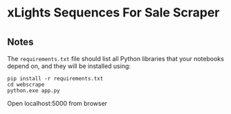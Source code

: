 # xLights Sequences For Sale Scraper
#
#

## Notes
The `requirements.txt` file should list all Python libraries that your notebooks
depend on, and they will be installed using:

```
pip install -r requirements.txt
cd webscrape
python.exe app.py
```

Open localhost:5000 from browser


